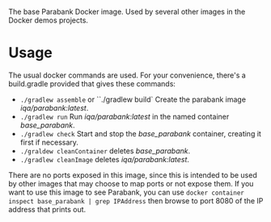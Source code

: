 The base Parabank Docker image.
Used by several other images in the Docker demos projects.

# Usage

The usual docker commands are used. For your convenience, there's a build.gradle provided
that gives these commands:

* `./gradlew assemble` or ``./gradlew build` Create the parabank image _iqa/parabank:latest_.
* `./gradlew run` Run _iqa/parabank:latest_ in the named container _base_parabank_.
* `./gradlew check` Start and stop the _base_parabank_ container, creating it first if necessary.
* `./graldew cleanContainer` deletes _base_parabank_.
* `./gradlew cleanImage` deletes _iqa/parabank:latest_.

There are no ports exposed in this image, since this is intended to be used by other images that may choose to map ports or not expose them. If you want to use this image to see Parabank, you can use `docker container inspect base_parabank | grep IPAddress` then browse to port 8080 of the IP address that prints out.
